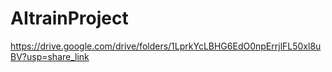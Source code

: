 # AItrainProject
https://drive.google.com/drive/folders/1LprkYcLBHG6EdO0npErrjlFL50xl8uBV?usp=share_link
